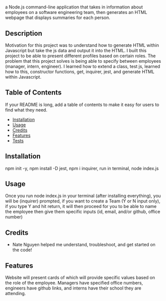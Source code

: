 # <TeamProfileGenerator>

a Node.js command-line application that takes in information about employees on a software engineering team, then generates an HTML webpage that displays summaries for each person.

## Description

Motivation for this project was to understand how to generate HTML within Javascript but take the js data and output it into the HTML.
I built this project to be able to present different profiles based on certain roles.
The problem that this project solves is being able to specify between employees (manager, intern, engineer).
I learned how to extend a class, test js, learned how to this, constructor functions, get, inquirer, jest, and generate HTML within Javascript.

## Table of Contents

If your README is long, add a table of contents to make it easy for users to find what they need.

- [Installation](#installation)
- [Usage](#usage)
- [Credits](#credits)
- [Features](#features)
- [Tests](#tests)

## Installation

npm init -y, npm install -D jest, npm i inquirer, run in terminal, node index.js

## Usage

Once you run node index.js in your terminal (after installing everything), you will be (inquirer) prompted, if you want to create a Team (Y or N input only), if you type Y and hit return, it will then proceed for you to be able to name the employee then give them specific inputs (id, email, and/or github, office number)

## Credits

- Nate Nguyen helped me understand, troubleshoot, and get started on the code!

## Features

Website will present cards of which will provide specific values based on the role of the employee. Managers have specified office numbers, engineers have github links, and interns have their school they are attending.
